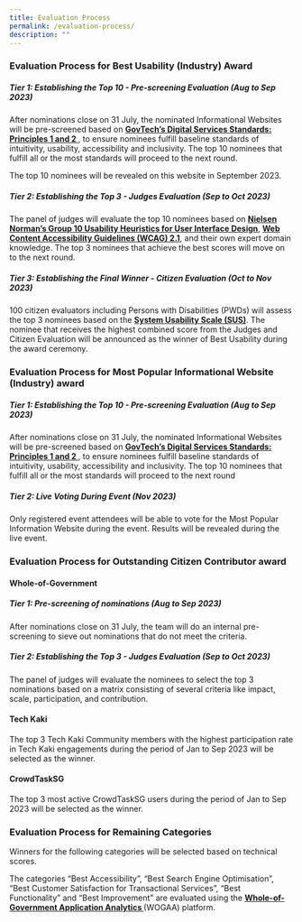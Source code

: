 ```yaml
---
title: Evaluation Process
permalink: /evaluation-process/
description: ""
---
```

<style type="text/css">
.content h1, .content h2, .content h3, .content h4, .content h5{margin-top:2rem;}	
.content h4 {
    color: #B41E8E;
    font-weight: 700;
}
	
	.content h5 {
    color: #A35115;
    font-weight: 700;
}
</style>
<div class="row">
  <div class="col is-12">
    <h3> Evaluation Process for Best Usability (Industry) Award </h3>
    <h5>Tier 1: Establishing the Top 10 - Pre-screening Evaluation (Aug to Sep 2023)</h5>
    <p>After nominations close on 31 July, the nominated Informational Websites will be pre-screened based on <a target="_blank" href="https://www.tech.gov.sg/files/digital-transformation/DSS%20for%20Public%202020.pdf"><strong>GovTech’s Digital Services Standards: Principles 1 and 2 </strong></a>, to ensure nominees fulfill baseline standards of intuitivity, usability, accessibility and inclusivity. The top 10 nominees that fulfill all or the most standards will proceed to the next round.</p>
    <p>The top 10 nominees will be revealed on this website in September 2023.</p>
    <h5>Tier 2: Establishing the Top 3 - Judges Evaluation (Sep to Oct 2023)</h5>
    <p>The panel of judges will evaluate the top 10 nominees based on <a aria-label="Link to read more about NNg's Group 10 Usability Heuristics" target="_blank" href="https://www.nngroup.com/articles/ten-usability-heuristics/"><strong>Nielsen Norman’s Group 10 Usability Heuristics for User Interface Design</strong></a>, <a aria-label="Link to read more on WCAG 2.1 guidelines" target="_blank" href="https://www.w3.org/TR/WCAG21/"><strong>Web Content Accessibility Guidelines (WCAG) 2.1</strong></a>, and their own expert domain knowledge. The top 3 nominees that achieve the best scores will move on to the next round.</p>
    <div class="row"> 
      <!--<div class="col is-full"><a class="bp-button is-primary is-medium" href="/judges/" aria-label="View the panel of judges">View the panel of judges</a></div>//--> 
    </div>
  </div>
</div>
<div class="row">
  <div class="col is-12">
    <h5>Tier 3: Establishing the Final Winner - Citizen Evaluation (Oct to Nov 2023)</h5>
    <p>100 citizen evaluators including Persons with Disabilities (PWDs) will assess the top 3 nominees based on the <a aria-label="Link to find out more about System Usability Scale" target="_blank" href="https://www.nngroup.com/videos/system-usability-scale/"><strong>System Usability Scale (SUS)</strong></a>. The nominee that receives the highest combined score from the Judges and Citizen Evaluation will be announced as the winner of Best Usability during the award ceremony.</p>
    <h3> Evaluation Process for Most Popular Informational Website (Industry) award </h3>
    <h5>Tier 1: Establishing the Top 10 - Pre-screening Evaluation (Aug to Sep 2023)</h5>
    <p>After nominations close on 31 July, the nominated Informational Websites will be pre-screened based on <a target="_blank" href="https://www.tech.gov.sg/files/digital-transformation/DSS%20for%20Public%202020.pdf"><strong>GovTech’s Digital Services Standards: Principles 1 and 2 </strong></a>, to ensure nominees fulfill baseline standards of intuitivity, usability, accessibility and inclusivity. The top 10 nominees that fulfill all or the most standards will proceed to the next round </p>
    <h5>Tier 2: Live Voting During Event (Nov 2023)</h5>
    <p> Only registered event attendees will be able to vote for the Most Popular Information Website during the event. Results will be revealed during the live event. </p>
    <h3>Evaluation Process for Outstanding Citizen Contributor award</h3>
    <h4> Whole-of-Government</h4>
    <h5>Tier 1: Pre-screening of nominations (Aug to Sep 2023) </h5>
    <p>After nominations close on 31 July, the team will do an internal pre-screening to sieve out nominations that do not meet the criteria. </p>
    <h5> Tier 2: Establishing the Top 3 - Judges Evaluation (Sep to Oct 2023) </h5>
    <p> The panel of judges will evaluate the nominees to select the top 3 nominations based on a matrix consisting of several criteria like impact, scale, participation, and contribution. </p>
    <h4> Tech Kaki </h4>
    <p> The top 3 Tech Kaki Community members with the highest participation rate in Tech Kaki engagements during the period of Jan to Sep 2023 will be selected as the winner. </p>
    <h4> CrowdTaskSG </h4>
    <p> The top 3 most active CrowdTaskSG users during the period of Jan to Sep 2023 will be selected as the winner. </p>
    <h3> Evaluation Process for Remaining Categories</h3>
    <p> Winners for the following categories will be selected based on technical scores. </p>
    <p> The categories “Best Accessibility”, “Best Search Engine Optimisation”, “Best Customer Satisfaction for Transactional Services”, “Best Functionality” and “Best Improvement” are evaluated using the <a target="_blank" href="https://wogaa.sg"><strong>Whole-of-Government Application Analytics </strong></a>(WOGAA) platform. </p>
  </div>
</div>